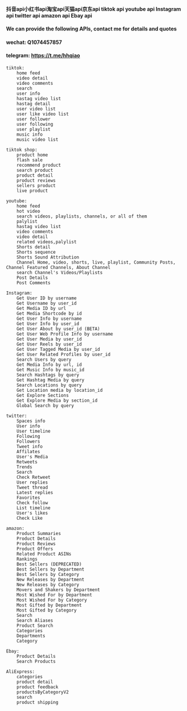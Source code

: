 #### 抖音api小红书api淘宝api天猫api京东api tiktok api youtube api Instagram api twitter api amazon api Ebay api
#### We can provide the following APIs, contact me for details and quotes

#### wechat: Q1074457857
#### telegram: https://t.me/hhqiao



    tiktok:
        home feed
        video detail
        video comments
        search
        user info
        hastag video list
        hastag detail
        user video list
        user like video list
        user follower
        user following
        user playlist
        music info
        music video list
        
    tiktok shop:
        product home
        flash sale
        recommend product
        search product
        product detail
        product reviews
        sellers product
        live product
        
    youtube:
        home feed
        hot video
        search videos, playlists, channels, or all of them
        palylist
        hastag video list
        video comments
        video detail
        related videos,palylist
        Shorts detail
        Shorts sequence
        Shorts Sound Attribution
        Channel Home, video, shorts, live, playlist, Community Posts, Channel Featured Channels, About Channel
        search Channel's Videos/Playlists
        Post Details
        Post Comments
        
    Instagram:
        Get User ID by username
        Get Username by user_id
        Get Media ID by url
        Get Media Shortcode by id
        Get User Info by username
        Get User Info by user_id
        Get User About by user_id (BETA)
        Get User Web Profile Info by username
        Get User Media by user_id
        Get User Reels by user_id
        Get User Tagged Media by user_id
        Get User Related Profiles by user_id
        Search Users by query
        Get Media Info by url, id
        Get Music Info by music_id
        Search Hashtags by query
        Get Hashtag Media by query
        Search Locations by query
        Get Location media by location_id
        Get Explore Sections
        Get Explore Media by section_id
        Global Search by query
        
    twitter:
        Spaces info
        User info
        User timeline
        Following
        Followers
        Tweet info
        Affilates
        User's Media
        Retweets
        Trends
        Search
        Check Retweet
        User replies
        Tweet thread
        Latest replies
        Favorites
        Check follow
        List timeline
        User's likes
        Check Like
    
    amazon:
        Product Summaries
        Product Details
        Product Reviews
        Product Offers
        Related Product ASINs
        Rankings
        Best Sellers (DEPRECATED)
        Best Sellers by Department
        Best Sellers by Category
        New Releases by Department
        New Releases by Category
        Movers and Shakers by Department
        Most Wished For by Department
        Most Wished For by Category
        Most Gifted by Department
        Most Gifted by Category
        Search
        Search Aliases
        Product Search
        Categories
        Departments
        Category
    
    Ebay:
        Product Details
        Search Products
    
    AliExpress:
        categories
        product detail
        product feedback
        productsByCategoryV2
        search
        product shipping

